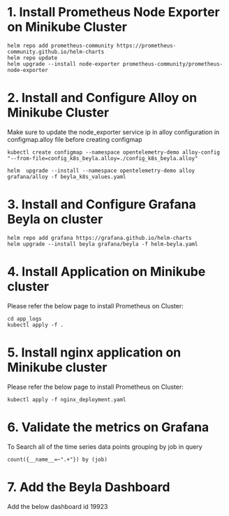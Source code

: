 
# 1. Install Prometheus Node Exporter on Minikube Cluster  

    helm repo add prometheus-community https://prometheus-community.github.io/helm-charts
    helm repo update
    helm upgrade --install node-exporter prometheus-community/prometheus-node-exporter

# 2. Install and Configure Alloy on Minikube Cluster  

Make sure to update the node_exporter service ip in alloy configuration in configmap.alloy file before creating configmap

    kubectl create configmap --namespace opentelemetry-demo alloy-config "--from-file=config_k8s_beyla.alloy=./config_k8s_beyla.alloy"

    helm  upgrade --install --namespace opentelemetry-demo alloy grafana/alloy -f beyla_k8s_values.yaml

# 3. Install and Configure Grafana Beyla on cluster  

    helm repo add grafana https://grafana.github.io/helm-charts
    helm upgrade --install beyla grafana/beyla -f helm-beyla.yaml


# 4. Install Application on Minikube cluster    
Please refer the below page to install Prometheus on Cluster: 

    cd app_logs 
    kubectl apply -f .

# 5. Install nginx application on Minikube cluster    
Please refer the below page to install Prometheus on Cluster: 

    kubectl apply -f nginx_deployment.yaml

# 6. Validate the metrics on Grafana

To Search all of the time series data points grouping by job  in query  

    count({__name__=~".+"}) by (job)

# 7. Add the Beyla Dashboard  

Add the below dashboard id
    19923